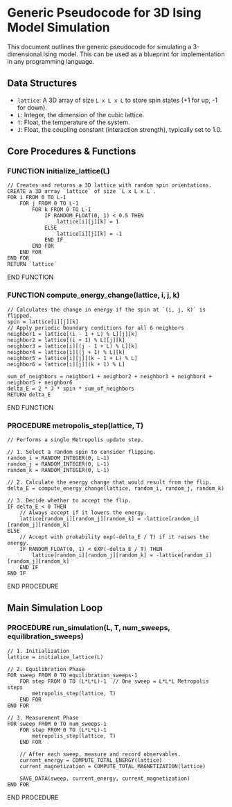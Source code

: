 # Generic Pseudocode for 3D Ising Model Simulation

This document outlines the generic pseudocode for simulating a 3-dimensional Ising model. This can be used as a blueprint for implementation in any programming language.

## Data Structures

-   `lattice`: A 3D array of size `L x L x L` to store spin states (+1 for up, -1 for down).
-   `L`: Integer, the dimension of the cubic lattice.
-   `T`: Float, the temperature of the system.
-   `J`: Float, the coupling constant (interaction strength), typically set to 1.0.

## Core Procedures & Functions

### FUNCTION initialize_lattice(L)
    // Creates and returns a 3D lattice with random spin orientations.
    CREATE a 3D array `lattice` of size `L x L x L`.
    FOR i FROM 0 TO L-1
        FOR j FROM 0 TO L-1
            FOR k FROM 0 TO L-1
                IF RANDOM_FLOAT(0, 1) < 0.5 THEN
                    lattice[i][j][k] = 1
                ELSE
                    lattice[i][j][k] = -1
                END IF
            END FOR
        END FOR
    END FOR
    RETURN `lattice`
END FUNCTION

### FUNCTION compute_energy_change(lattice, i, j, k)
    // Calculates the change in energy if the spin at `(i, j, k)` is flipped.
    spin = lattice[i][j][k]
    // Apply periodic boundary conditions for all 6 neighbors
    neighbor1 = lattice[(i - 1 + L) % L][j][k]
    neighbor2 = lattice[(i + 1) % L][j][k]
    neighbor3 = lattice[i][(j - 1 + L) % L][k]
    neighbor4 = lattice[i][(j + 1) % L][k]
    neighbor5 = lattice[i][j][(k - 1 + L) % L]
    neighbor6 = lattice[i][j][(k + 1) % L]
    
    sum_of_neighbors = neighbor1 + neighbor2 + neighbor3 + neighbor4 + neighbor5 + neighbor6
    delta_E = 2 * J * spin * sum_of_neighbors
    RETURN delta_E
END FUNCTION

### PROCEDURE metropolis_step(lattice, T)
    // Performs a single Metropolis update step.
    
    // 1. Select a random spin to consider flipping.
    random_i = RANDOM_INTEGER(0, L-1)
    random_j = RANDOM_INTEGER(0, L-1)
    random_k = RANDOM_INTEGER(0, L-1)
    
    // 2. Calculate the energy change that would result from the flip.
    delta_E = compute_energy_change(lattice, random_i, random_j, random_k)
    
    // 3. Decide whether to accept the flip.
    IF delta_E < 0 THEN
        // Always accept if it lowers the energy.
        lattice[random_i][random_j][random_k] = -lattice[random_i][random_j][random_k]
    ELSE
        // Accept with probability exp(-delta_E / T) if it raises the energy.
        IF RANDOM_FLOAT(0, 1) < EXP(-delta_E / T) THEN
            lattice[random_i][random_j][random_k] = -lattice[random_i][random_j][random_k]
        END IF
    END IF
END PROCEDURE

## Main Simulation Loop

### PROCEDURE run_simulation(L, T, num_sweeps, equilibration_sweeps)
    // 1. Initialization
    lattice = initialize_lattice(L)
    
    // 2. Equilibration Phase
    FOR sweep FROM 0 TO equilibration_sweeps-1
        FOR step FROM 0 TO (L*L*L)-1  // One sweep = L*L*L Metropolis steps
            metropolis_step(lattice, T)
        END FOR
    END FOR
    
    // 3. Measurement Phase
    FOR sweep FROM 0 TO num_sweeps-1
        FOR step FROM 0 TO (L*L*L)-1
            metropolis_step(lattice, T)
        END FOR
        
        // After each sweep, measure and record observables.
        current_energy = COMPUTE_TOTAL_ENERGY(lattice)
        current_magnetization = COMPUTE_TOTAL_MAGNETIZATION(lattice)
        
        SAVE_DATA(sweep, current_energy, current_magnetization)
    END FOR
END PROCEDURE
